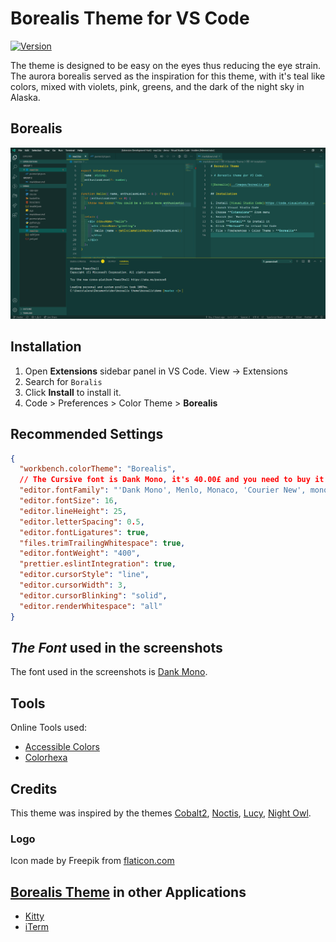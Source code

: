 # Borealis Theme for VS Code

[![Version](https://vsmarketplacebadge.apphb.com/version/eckertalex.borealis.svg)](https://marketplace.visualstudio.com/items?itemName=eckertalex.borealis)

The theme is designed to be easy on the eyes thus reducing the eye strain.
The aurora borealis served as the inspiration for this theme, with it's teal like colors, mixed with violets, pink, greens, and the dark of the night sky in Alaska.

## Borealis

![Borealis Screenshot](https://github.com/eckertalex/borealis/raw/main/images/borealis.png)

## Installation

1. Open **Extensions** sidebar panel in VS Code. View → Extensions
2. Search for `Boralis`
3. Click **Install** to install it.
4. Code > Preferences > Color Theme > **Borealis**

## Recommended Settings

```json
{
  "workbench.colorTheme": "Borealis",
  // The Cursive font is Dank Mono, it's 40.00£ and you need to buy it to get the cursive (https://dank.sh/),
  "editor.fontFamily": "'Dank Mono', Menlo, Monaco, 'Courier New', monospace",
  "editor.fontSize": 16,
  "editor.lineHeight": 25,
  "editor.letterSpacing": 0.5,
  "editor.fontLigatures": true,
  "files.trimTrailingWhitespace": true,
  "editor.fontWeight": "400",
  "prettier.eslintIntegration": true,
  "editor.cursorStyle": "line",
  "editor.cursorWidth": 3,
  "editor.cursorBlinking": "solid",
  "editor.renderWhitespace": "all"
}
```

## _The Font_ used in the screenshots

The font used in the screenshots is [Dank Mono](https://dank.sh/).

## Tools

Online Tools used:

- [Accessible Colors](http://accessible-colors.com/)
- [Colorhexa](https://www.colorhexa.com/)

## Credits

This theme was inspired by the themes [Cobalt2](https://github.com/wesbos/cobalt2-vscode), [Noctis](https://github.com/liviuschera/noctis), [Lucy](https://github.com/juliettepretot/lucy-vscode-theme), [Night Owl](https://github.com/sdras/night-owl-vscode-theme).

### Logo

Icon made by Freepik from [flaticon.com](www.flaticon.com)

## [Borealis Theme](https://github.com/eckertalex/borealis-theme) in other Applications

- [Kitty](https://github.com/eckertalex/borealis-kitty)
- [iTerm](https://github.com/eckertalex/borealis-iterm)
